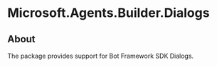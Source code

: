# Microsoft.Agents.Builder.Dialogs

## About

The package provides support for Bot Framework SDK Dialogs.